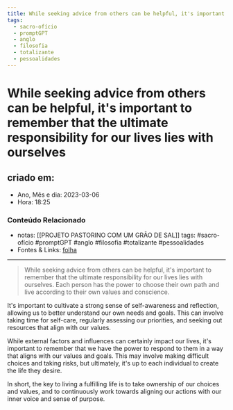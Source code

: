 ```yaml
---
title: While seeking advice from others can be helpful, it's important to remember that the ultimate responsibility for our lives lies with ourselves
tags:
  - sacro-ofício
  - promptGPT
  - anglo
  - filosofia
  - totalizante
  - pessoalidades
---
```

# While seeking advice from others can be helpful, it's important to remember that the ultimate responsibility for our lives lies with ourselves

## criado em: 
-  Ano, Mês e dia: 2023-03-06
- Hora: 18:25

### Conteúdo Relacionado
- notas: [[PROJETO PASTORINO COM UM GRÃO DE SAL]]
tags: #sacro-ofício #promptGPT #anglo #filosofia #totalizante #pessoalidades 
- Fontes & Links: [folha](https://www1.folha.uol.com.br/folha/livrariadafolha/825139-ha-cem-anos-nascia-carlos-torres-pastorino-autor-de-minutos-de-sabedoria.shtml)
---
>While seeking advice from others can be helpful, it's important to remember that the ultimate responsibility for our lives lies with ourselves. Each person has the power to choose their own path and live according to their own values and conscience.

It's important to cultivate a strong sense of self-awareness and reflection, allowing us to better understand our own needs and goals. This can involve taking time for self-care, regularly assessing our priorities, and seeking out resources that align with our values.

While external factors and influences can certainly impact our lives, it's important to remember that we have the power to respond to them in a way that aligns with our values and goals. This may involve making difficult choices and taking risks, but ultimately, it's up to each individual to create the life they desire.

In short, the key to living a fulfilling life is to take ownership of our choices and values, and to continuously work towards aligning our actions with our inner voice and sense of purpose.